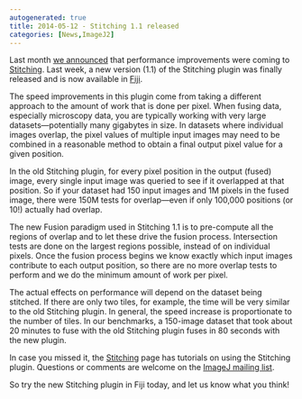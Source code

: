```yaml
---
autogenerated: true
title: 2014-05-12 - Stitching 1.1 released
categories: [News,ImageJ2]
---
```


Last month [we announced](/news/2014-04-07-stitching-in-fiji-ij2) that performance improvements were coming to [Stitching](/plugins/image-stitching). Last week, a new version (1.1) of the Stitching plugin was finally released and is now available in [Fiji](/software/fiji).

The speed improvements in this plugin come from taking a different approach to the amount of work that is done per pixel. When fusing data, especially microscopy data, you are typically working with very large datasets—potentially many gigabytes in size. In datasets where individual images overlap, the pixel values of multiple input images may need to be combined in a reasonable method to obtain a final output pixel value for a given position.

In the old Stitching plugin, for every pixel position in the output (fused) image, every single input image was queried to see if it overlapped at that position. So if your dataset had 150 input images and 1M pixels in the fused image, there were 150M tests for overlap—even if only 100,000 positions (or 10!) actually had overlap.

The new Fusion paradigm used in Stitching 1.1 is to pre-compute all the regions of overlap and to let these drive the fusion process. Intersection tests are done on the largest regions possible, instead of on individual pixels. Once the fusion process begins we know exactly which input images contribute to each output position, so there are no more overlap tests to perform and we do the minimum amount of work per pixel.

The actual effects on performance will depend on the dataset being stitched. If there are only two tiles, for example, the time will be very similar to the old Stitching plugin. In general, the speed increase is proportionate to the number of tiles. In our benchmarks, a 150-image dataset that took about 20 minutes to fuse with the old Stitching plugin fuses in 80 seconds with the new plugin.

In case you missed it, the [Stitching](/plugins/image-stitching) page has tutorials on using the Stitching plugin. Questions or comments are welcome on the [ImageJ mailing list](/discuss/mailing-lists).

So try the new Stitching plugin in Fiji today, and let us know what you think!

 

